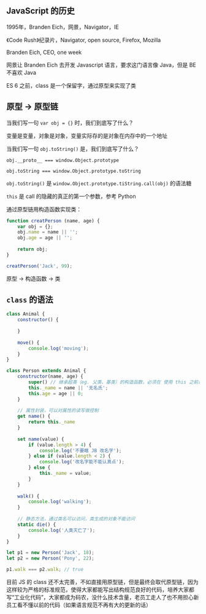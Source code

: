 JavaScript 的历史
---
1995年，Branden Eich，网景，Navigator，IE

《Code Rush》纪录片，Navigator, open source, Firefox, Mozilla

Branden Eich, CEO, one week

网景让 Branden Eich 去开发 Javascript 语言，要求这门语言像 Java，但是 BE 不喜欢 Java

ES 6 之前，class 是一个保留字，通过原型来实现了类

原型 -> 原型链
---
当我们写一句 `var obj = {}` 时，我们到底写了什么？

变量是变量，对象是对象，变量实际存的是对象在内存中的一个地址

当我们写一句 `obj.toString()` 是，我们到底写了什么？

`obj.__proto__ === window.Object.prototype`

`obj.toString === window.Object.prototype.toString`

`obj.toString()` 是 `window.Object.prototype.tiString.call(obj)` 的语法糖

`this` 是 call 的隐藏的真正的第一个参数，参考 Python

通过原型链用构造函数实现类：

```javascript
function creatPerson (name, age) {
    var obj = {};
    obj.name = name || '';
    obj.age = age || '';
    
    return obj;
}

creatPerson('Jack', 99);
```

原型 -> 构造函数 -> 类

`class` 的语法
---
```javascript
class Animal {
    constructor() {
        
    }
    
    move() {
        console.log('moving');
    }
}

class Person extends Animal {
    constructor(name, age) {
        super() // 继承超类（eg. 父类、基类）的构造函数，必须在 使用 this 之前调用
        this._name = name || '无名氏';
        this.age = age || 0;
    }
    
    // 属性封装，可以对属性的读写做控制
    get name() {
        return this._name
    }
    
    set name(value) {
        if (value.length > 4) {
            console.log('不要瞎 JB 改名字');
        } else if (value.length < 2) {
            console.log('改名字能不能认真点');
        } else {
            this._name = value;
        }
    }
    
    walk() {
        console.log('walking');
    }
    
    // 静态方法，通过类名可以访问，类生成的对象不能访问
    static die() {
        console.log('人类灭亡了');
    }
}

let p1 = new Person('Jack', 18);
let p2 = new Person('Pony', 22);

p1.walk === p2.walk; // true
```

目前 JS 的 class 还不太完善，不如直接用原型链，但是最终会取代原型链，因为这样较为严格的标准规范，使得大家都能写出结构规范良好的代码，培养大家都写“工业化代码”，大家都成为码农，没什么技术含量，老员工走人了也不用担心新员工看不懂以前的代码（如果语言规范不再有大的更新的话）

